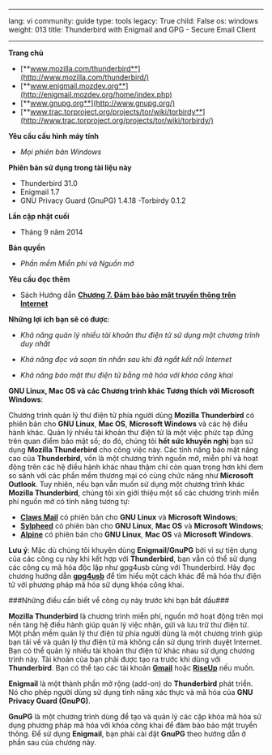 

---

lang: vi
community: guide
type: tools
legacy: True
child: False
os: windows
weight: 013
title: Thunderbird with Enigmail and GPG - Secure Email Client

---

**Trang chủ**

- [**www.mozilla.com/thunderbird**](http://www.mozilla.com/thunderbird/)
- [**www.enigmail.mozdev.org**](http://enigmail.mozdev.org/home/index.php)
- [**www.gnupg.org**](http://www.gnupg.org/)
- [**www.trac.torproject.org/projects/tor/wiki/torbirdy**](http://www.trac.torproject.org/projects/tor/wiki/torbirdy/)


**Yêu cầu cấu hình máy tính**

- *Mọi phiên bản Windows*

**Phiên bản sử dụng trong tài liệu này**

- Thunderbird 31.0 
- Enigmail 1.7
- GNU Privacy Guard (GnuPG) 1.4.18
-Torbirdy 0.1.2 

**Lần cập nhật cuối**

- Tháng 9 năm 2014

**Bản quyền**

- *Phần mềm Miễn phí và Nguồn mở*

**Yêu cầu đọc thêm**

- Sách Hướng dẫn [**Chương 7. Đảm bảo bảo mật truyền thông trên Internet**](/vi/chuong-7)


**Những lợi ích bạn sẽ có được**: 

- *Khả năng quản lý nhiều tài khoản thư điện tử sử dụng một chương trình duy nhất*

- *Khả năng đọc và soạn tin nhắn sau khi đã ngắt kết nối Internet*

- *Khả năng bảo mật thư điện tử bằng mã hóa với khóa công khai*


**GNU Linux, Mac OS và các Chương trình khác Tương thích với Microsoft Windows**:

Chương trình quản lý thư điện tử phía người dùng **Mozilla Thunderbird** có phiên bản cho **GNU Linux**, **Mac OS**, **Microsoft Windows** và các hệ điều hành khác. Quản lý nhiều tài khoản thư điện tử là một việc phức tạp đứng trên quan điểm bảo mật số; do đó, chúng tôi **hết sức khuyến nghị** bạn sử dụng **Mozilla Thunderbird** cho công việc này. Các tính năng bảo mật nâng cao của  **Thunderbird**, vốn là một chương trình nguồn mở, miễn phí và hoạt động trên các hệ điều hành khác nhau thậm chí còn quan trọng hơn khi đem so sánh với các phần mềm thương mại có cùng chức năng như **Microsoft Outlook**. Tuy nhiên, nếu bạn vẫn muốn sử dụng một chương trình khác  **Mozilla Thunderbird**, chúng tôi xin giới thiệu một số các chương trình miễn phí nguồn mở có tính năng tương tự:

* [**Claws  Mail**](http://www.claws-mail.org/) có phiên bản cho **GNU Linux** và **Microsoft Windows**;
* [**Sylpheed**](http://sylpheed.sraoss.jp/en/) có phiên bản cho **GNU Linux**, **Mac OS** và **Microsoft Windows**;
* [**Alpine**](http://www.washington.edu/alpine/)  có phiên bản cho **GNU Linux**, **Mac OS** và **Microsoft Windows**.

**Lưu ý**: Mặc dù chúng tôi khuyên dùng **Enigmail/GnuPG** bởi vì sự tiện dụng của các công cụ này khi kết hợp với **Thunderbird**, bạn vẫn có thể sử dụng các công cụ mã hóa độc lập như gpg4usb cùng với Thunderbird. Hãy đọc chương hướng dẫn [**gpg4usb**](/vi/gpg4usb_main) để tìm hiểu một cách khác để mã hóa thư điện tử với phương pháp mã hóa sử dụng khóa công khai. 


###Những điều cần biết về công cụ này trước khi bạn bắt đầu###

**Mozilla Thunderbird** là chương trình miễn phí, nguồn mở hoạt động trên mọi nền tảng hệ điều hành giúp quản lý việc nhận, gửi và lưu trữ thư điện tử. Một phần mềm quản lý thư điện tử phía người dùng là một chương trình giúp bạn tải về và quản lý thư điện tử mà không cần sử dụng trình duyệt Internet. Bạn có thể quản lý nhiều tài khoản thư điện tử khác nhau sử dụng chương trình này. Tài khoản của bạn phải được tạo ra trước khi dùng với **Thunderbird**. Bạn có thể tạo các tài khoản [**Gmail**](https://www.google.com/accounts/NewAccount?service=mail) hoặc [**RiseUp**](http://securityinabox.org/en/riseup_createaccount) nếu muốn.

**Enigmail** là một thành phần mở rộng (add-on) do **Thunderbird** phát triển. Nó cho phép người dùng sử dụng tính năng xác thực và mã hóa của **GNU Privacy Guard (GnuPG)**. 

**GnuPG** là một chương trình dùng để tạo và quản lý các cặp khóa mã hóa sử dụng phương pháp mã hóa với khóa công khai để đảm bảo bảo mật truyền thông. Để sử dụng **Enigmail**, bạn phải cài đặt **GnuPG** theo hướng dẫn ở phần sau của chương này. 




